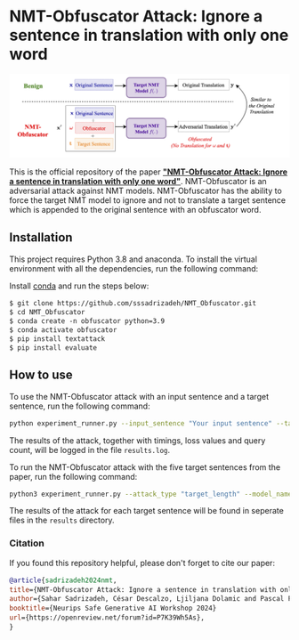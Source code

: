 # NMT-Obfuscator Attack: Ignore a sentence in translation with only one word

![](blockdiagram.png)

This is the official repository of the paper [**"NMT-Obfuscator Attack: Ignore a sentence in translation with only one word"**](https://https://openreview.net/forum?id=P7K39Wh5As&noteId=P7K39Wh5As). NMT-Obfuscator is an adversarial attack against NMT models. NMT-Obfuscator has the ability to force the target NMT model to ignore and not to translate a target sentence which is appended to the original sentence with an obfuscator word. 

## Installation

This project requires Python 3.8 and anaconda. To install the virtual environment with all the dependencies, 
run the following command:

Install [conda](https://conda.io) and run the steps below:
```
$ git clone https://github.com/sssadrizadeh/NMT_Obfuscator.git
$ cd NMT_Obfuscator
$ conda create -n obfuscator python=3.9
$ conda activate obfuscator
$ pip install textattack
$ pip install evaluate
```

## How to use

To use the NMT-Obfuscator attack with an input sentence and a target sentence, run the following command:

```bash
python experiment_runner.py --input_sentence "Your input sentence" --target_sentence "Your target sentence" --attack_type "free" --model_name marian --src en --trg de
```

The results of the attack, together with timings, loss values and query count, will be logged in the file `results.log`.

To run the NMT-Obfuscator attack with the five target sentences from the paper, run the following command:

```bash
python3 experiment_runner.py --attack_type "target_length" --model_name marian --src en --trg de
```

The results of the attack for each target sentence will be found in seperate files in the `results` directory.


### Citation
If you found this repository helpful, please don't forget to cite our paper:
```BibTeX
@article{sadrizadeh2024nmt,
title={NMT-Obfuscator Attack: Ignore a sentence in translation with only one word},
author={Sahar Sadrizadeh, César Descalzo, Ljiljana Dolamic and Pascal Frossard},
booktitle={Neurips Safe Generative AI Workshop 2024}
url={https://openreview.net/forum?id=P7K39Wh5As},
}
```
